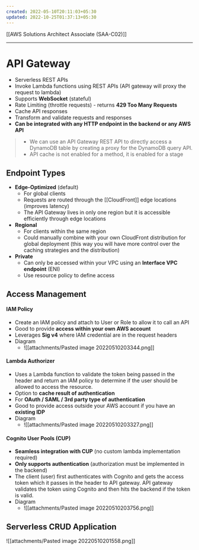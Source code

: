 ```yaml
---
created: 2022-05-10T20:11:03+05:30
updated: 2022-10-25T01:37:13+05:30
---
```

[[AWS Solutions Architect Associate (SAA-C02)]]

---
# API Gateway
- Serverless REST APIs
- Invoke Lambda functions using REST APIs (API gateway will proxy the request to lambda)
- Supports **WebSocket** (stateful)
- Rate Limiting (throttle requests) - returns **429 Too Many Requests**
- Cache API responses
- Transform and validate requests and responses
- **Can be integrated with any HTTP endpoint in the backend or any AWS API**

> - We can use an API Gateway REST API to directly access a DynamoDB table by creating a proxy for the DynamoDB query API.
> - API cache is not enabled for a method, it is enabled for a stage

## Endpoint Types
-   **Edge-Optimized** (default)
    -   For global clients
    -   Requests are routed through the [[CloudFront]] edge locations (improves latency)
    -   The API Gateway lives in only one region but it is accessible efficiently through edge locations
-   **Regional**
    -   For clients within the same region
    -   Could manually combine with your own CloudFront distribution for global deployment (this way you will have more control over the caching strategies and the distribution)
-   **Private**
    -   Can only be accessed within your VPC using an **Interface VPC endpoint** (ENI)
    -   Use resource policy to define access

## Access Management
#### IAM Policy
-   Create an IAM policy and attach to User or Role to allow it to call an API
-   Good to provide **access within your own AWS account**
-   Leverages **Sig v4** where lAM credential are in the request headers
- Diagram
	- ![[attachments/Pasted image 20220510203344.png]]

#### Lambda Authorizer
-   Uses a Lambda function to validate the token being passed in the header and return an lAM policy to determine if the user should be allowed to access the resource.
-   Option to **cache result of authentication**
-   For **OAuth / SAML / 3rd party type of authentication**
- Good to provide access outside your AWS account if you have an **existing IDP**
- Diagram
	- ![[attachments/Pasted image 20220510203327.png]]

#### Cognito User Pools (CUP)
- **Seamless integration with CUP** (no custom lambda implementation required)
- **Only supports authentication** (authorization must be implemented in the backend)
- The client (user) first authenticates with Cognito and gets the access token which it passes in the header to API gateway. API gateway validates the token using Cognito and then hits the backend if the token is valid.
- Diagram
	- ![[attachments/Pasted image 20220510203756.png]]

## Serverless CRUD Application
![[attachments/Pasted image 20220510201558.png]]